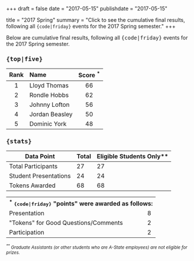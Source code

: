 +++
draft = false
date = "2017-05-15"
publishdate = "2017-05-15"

title = "2017 Spring"
summary = "Click to see the cumulative final results, following all `{code|friday}` events for the 2017 Spring semester."
+++

Below are cumulative final results, following all <tt>{code|friday}</tt> events for the 2017 Spring semester.

### <tt>{top|five}</tt>

| Rank | Name | Score <sup>*</sup> |
|:----:|:----|:-------------------:| 
| 1  | Lloyd Thomas        | 66 |
| 2  | Rondle Hobbs        | 62 |
| 3  | Johnny Lofton       | 56 |
| 4  | Jordan Beasley      | 50 |
| 5  | Dominic York        | 48 |


### <tt>{stats}</tt> 

| Data&nbsp;Point                                          | Total  | Eligible&nbsp;Students&nbsp;Only** |
| -------------------------------------------------------- | ------ | ---------------------------------- |
| Total&nbsp;Participants                                  | 27     | 27                                 |  
| Student&nbsp;Presentations                               | 24     | 24                                 |  
| Tokens&nbsp;Awarded                                      | 68     | 68                                 |  


<table>
<tr><th colspan=2><sup>*</sup>&nbsp;<tt>{code|friday}</tt>&nbsp;"points"&nbsp;were&nbsp;awarded&nbsp;as&nbsp;follows: </th></tr>
<tr><td>Presentation  </td><td> 8 </td></tr>
<tr><td>"Tokens"&nbsp;for&nbsp;Good&nbsp;Questions/Comments   </td><td>2 </td></tr>
<tr><td>Participation     </td><td> 2 </td></tr>
</table>

<small><em><sup>**</sup>&nbsp;Graduate Assistants (or other students who are A-State employees) are not eligible for prizes.</em></small>
